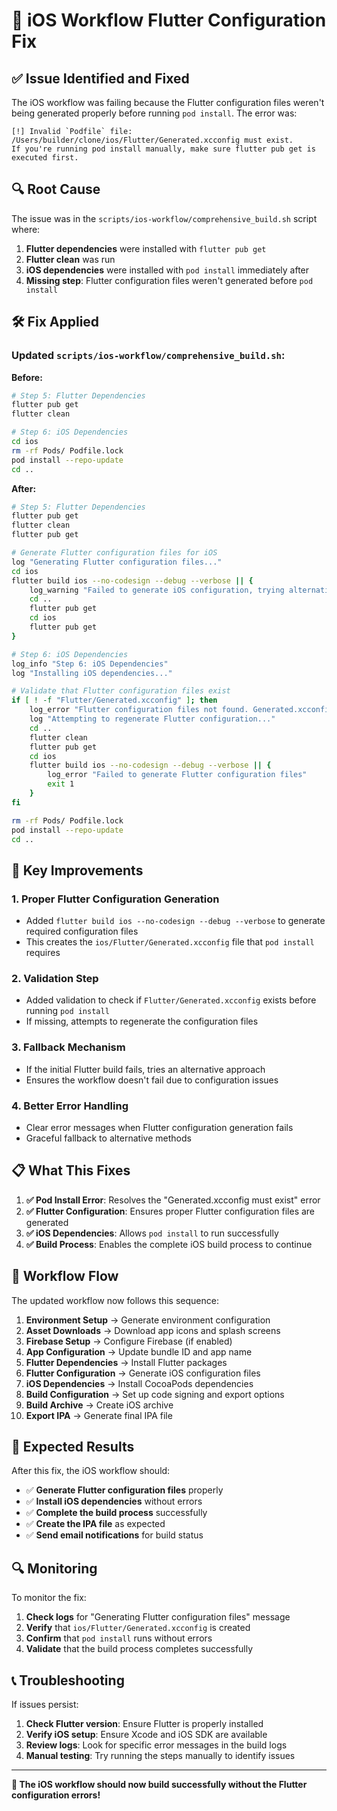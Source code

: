 # 🔧 iOS Workflow Flutter Configuration Fix

## ✅ **Issue Identified and Fixed**

The iOS workflow was failing because the Flutter configuration files weren't being generated properly before running `pod install`. The error was:

```
[!] Invalid `Podfile` file: /Users/builder/clone/ios/Flutter/Generated.xcconfig must exist. 
If you're running pod install manually, make sure flutter pub get is executed first.
```

## 🔍 **Root Cause**

The issue was in the `scripts/ios-workflow/comprehensive_build.sh` script where:

1. **Flutter dependencies** were installed with `flutter pub get`
2. **Flutter clean** was run
3. **iOS dependencies** were installed with `pod install` immediately after
4. **Missing step**: Flutter configuration files weren't generated before `pod install`

## 🛠️ **Fix Applied**

### **Updated `scripts/ios-workflow/comprehensive_build.sh`:**

**Before:**
```bash
# Step 5: Flutter Dependencies
flutter pub get
flutter clean

# Step 6: iOS Dependencies
cd ios
rm -rf Pods/ Podfile.lock
pod install --repo-update
cd ..
```

**After:**
```bash
# Step 5: Flutter Dependencies
flutter pub get
flutter clean
flutter pub get

# Generate Flutter configuration files for iOS
log "Generating Flutter configuration files..."
cd ios
flutter build ios --no-codesign --debug --verbose || {
    log_warning "Failed to generate iOS configuration, trying alternative approach"
    cd ..
    flutter pub get
    cd ios
    flutter pub get
}

# Step 6: iOS Dependencies
log_info "Step 6: iOS Dependencies"
log "Installing iOS dependencies..."

# Validate that Flutter configuration files exist
if [ ! -f "Flutter/Generated.xcconfig" ]; then
    log_error "Flutter configuration files not found. Generated.xcconfig is missing."
    log "Attempting to regenerate Flutter configuration..."
    cd ..
    flutter clean
    flutter pub get
    cd ios
    flutter build ios --no-codesign --debug --verbose || {
        log_error "Failed to generate Flutter configuration files"
        exit 1
    }
fi

rm -rf Pods/ Podfile.lock
pod install --repo-update
cd ..
```

## 🎯 **Key Improvements**

### **1. Proper Flutter Configuration Generation**
- Added `flutter build ios --no-codesign --debug --verbose` to generate required configuration files
- This creates the `ios/Flutter/Generated.xcconfig` file that `pod install` requires

### **2. Validation Step**
- Added validation to check if `Flutter/Generated.xcconfig` exists before running `pod install`
- If missing, attempts to regenerate the configuration files

### **3. Fallback Mechanism**
- If the initial Flutter build fails, tries an alternative approach
- Ensures the workflow doesn't fail due to configuration issues

### **4. Better Error Handling**
- Clear error messages when Flutter configuration generation fails
- Graceful fallback to alternative methods

## 📋 **What This Fixes**

1. **✅ Pod Install Error**: Resolves the "Generated.xcconfig must exist" error
2. **✅ Flutter Configuration**: Ensures proper Flutter configuration files are generated
3. **✅ iOS Dependencies**: Allows `pod install` to run successfully
4. **✅ Build Process**: Enables the complete iOS build process to continue

## 🔄 **Workflow Flow**

The updated workflow now follows this sequence:

1. **Environment Setup** → Generate environment configuration
2. **Asset Downloads** → Download app icons and splash screens
3. **Firebase Setup** → Configure Firebase (if enabled)
4. **App Configuration** → Update bundle ID and app name
5. **Flutter Dependencies** → Install Flutter packages
6. **Flutter Configuration** → Generate iOS configuration files
7. **iOS Dependencies** → Install CocoaPods dependencies
8. **Build Configuration** → Set up code signing and export options
9. **Build Archive** → Create iOS archive
10. **Export IPA** → Generate final IPA file

## 🚀 **Expected Results**

After this fix, the iOS workflow should:

- ✅ **Generate Flutter configuration files** properly
- ✅ **Install iOS dependencies** without errors
- ✅ **Complete the build process** successfully
- ✅ **Create the IPA file** as expected
- ✅ **Send email notifications** for build status

## 🔍 **Monitoring**

To monitor the fix:

1. **Check logs** for "Generating Flutter configuration files" message
2. **Verify** that `ios/Flutter/Generated.xcconfig` is created
3. **Confirm** that `pod install` runs without errors
4. **Validate** that the build process completes successfully

## 📞 **Troubleshooting**

If issues persist:

1. **Check Flutter version**: Ensure Flutter is properly installed
2. **Verify iOS setup**: Ensure Xcode and iOS SDK are available
3. **Review logs**: Look for specific error messages in the build logs
4. **Manual testing**: Try running the steps manually to identify issues

---

**🎉 The iOS workflow should now build successfully without the Flutter configuration errors!** 